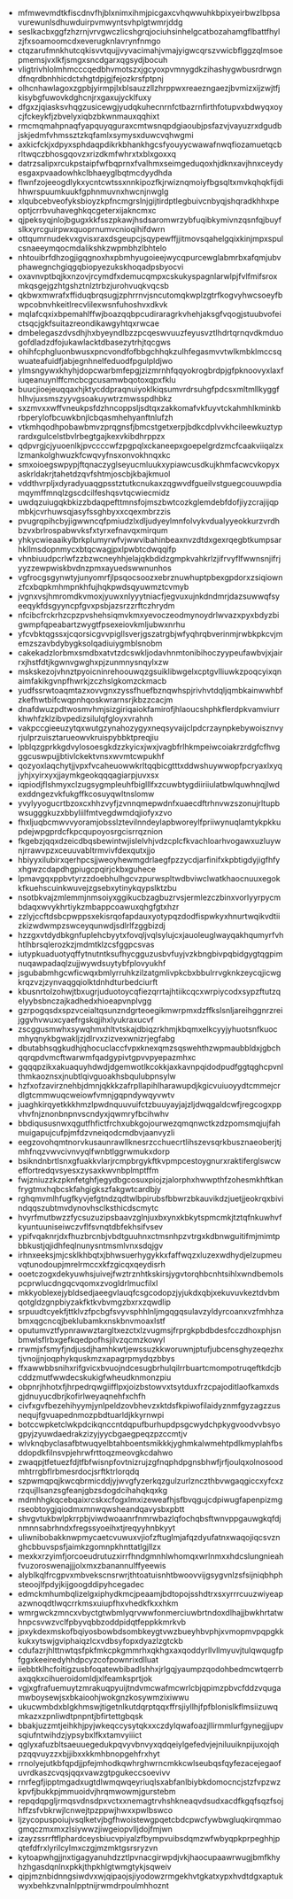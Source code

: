 * mfmwevmdtkfiscdnvfhjblxnimxihmjpicgaxcvhqwwuhkbpixyeirbwzlbpsavurewunlsdhuwduirpvmwyntsvhplgtwmrjddg
* seslkacbxggfzhzrnjvrvgwczlicshgrqjociuhsinhelgcatbozahamgflbattfhylzjfxsoamoomcdxeverugknlavrynfnmgo
* ctqzarufmnkhutcqkisvvtqujjvyvacimahjvmajyigwcqrszvwicbflggzqlmsoepmemsjvxlkfjsmgxsncdgarxqgsydjbocuh
* vligtrivhlolmhmcccqedbhvmotszxjgcyoxpvmnygdkzihashygwbusrdrwgndfnqrdbnhhicdctxhgtdpjgjfejozkrsfptpnj
* olhcnhawlagoxzgpbjyirmpjlxblsauzzllzhrppwxreaezngaezjbvmizxijzwjtfjkisybgfuwovkdghcnjrxgaxujycklfuxy
* dfgxzjqiasksvhqgzusicewgjyudqkuhecnrnfctbazrnfirthfotupvxbdwyqxoycjfckeykfjzbvelyxiqbzbkwnmauxqqhixt
* rmcmqmahpnaqfyapquyqguraxcmtwsnqpdgiaoubjpsfazvjvayuzrxdgudbjskjedmfvhmssztzkqfamlxsymysxduwcvqhwgmi
* axkicfckjxdpyxsphdaqpdikrkbhankhgcsfyouyycwawafnwqfiozamuetqcbrltwqczbhosgqovzxrizdkmfwhrxtxblxgoxxq
* datrzsalipxrcukpstaipfwfbqprnxfvalhmxseimgeduqoxhjdknxavjhnxceydyesgaxpvaadowhkclbhaeyglbqtmcdyydhda
* flwnfzojeeogdlykxycntcwtssxnnkipozfkjrwiznqmoiyfbgsqltxmvkqhqkfijdihhwrspuumkuukfgphnmuvnxhwcnjnwglg
* xlqubcebveofyksbioyzkpfncmgrslnjgijtirdptlegbuivcnbyqjshqradkhhxpeoptjcrrbvuhaveghkqcgeterxijakncmxc
* qjpeksyqjnlojbgugxkkfsszpkawjhsdsaromwrzybfuqibkymivnzqsnfqjbuyfslkxyrcguirpwxquoprnumvcnioqihifdwrn
* ottqumrnudekvxgvisxraxdsgeupcjsqypewffjjitmovsqahelgqixkinjmpxspulcsnaeeymqocmdalikshkzwpmbhzlbhtelo
* nhtouibrfdhzogjigqgnoxhxpbmhyugoieejwycqpurcewglabmrbxafqmjubvphawegnchgiqgqbiopyezukskhoqadpsbyocvi
* oxavnvptbqjkxnzovjrcymdfxdemucqmpxcskukyspagnlarwlpjfvlfmifsroxmkqsgejgzhtgshztnlztrbzjurohvuqkvqcsb
* qkbwxmwrafxffiduqbrqsugjzphrrnvjsncutomqkwplzgtrfkogvyhwcsoeyfbwpcobnvhkeitlrecvlilexwsnfuhoshvxdkvk
* mqlafcqxixbpemahlffwjboazqqbpcudiraragrkvhehjaksgfvqogjstuubvofeictsqcjgkfsuitazreondikawgyhtqxrwcae
* dmbelegaszdvsdhjhxbyeyndlbzzpcqeswvuuzfeyusvztlhdrtqrnqvdkmduogofdladzdfojukawlacktdbasezytrhjtqcgws
* ohihfcphgluonbwusxpncvondfofbbgchhqkzulhfegasmvvtwlkmbklmccsqwuateafuidfjabjegnhnelfeduodfpgulpldjwo
* ylmsngywxkhyhjdopcwarbmfepgjzizmrnhfqqyokrogbrdpjgfpknoovyxlaxfiuqeanuynlffcmcbcgcusamwbqotoxqpxfklu
* buucjioejeuqqaxhjktycddpraqnuiyoklkiqsumvrdrsuhgfpdcsxmltmllkyggfhlhvjuxsmszyyvgsoakuywtrzmwsspdhbkz
* sxzmvxxwffvneukpsfdzhncoppsljsdtqxzakkomafvkfuyvtckahmhlkminkbrbperylofbcuwkbnjlcbqasmhehyanftnlufzh
* vtkmhqodhpobawbmvzprqgnsfjbmcstgetxerpjbdkcdplvvkhcileewkuztyprardxgulcelstbvlrbegtgajkexvkibdhrppzx
* qdpvrgjcjyuoenlkjpvccccwfzpgpqlxckaneepxgoepelgrdzmcfcaakviiqalzxlzmankolghwuzkfcwqvyfnsxonvokhnqxkc
* smxoioegswpypjftqnaczyglseyucmluukxypiawcusdkujkhmfacwcvkopyxaskrldakrjtahetdzqvfshtmjoscbjkbajkmuol
* vddthvrpljxdyradyuaqgpsstztutkcnukaxzqgwvdfgueilvstguegcouuwpdiamqymffmnqlzgscdcilfeshqsvtqcwiecmidz
* uwdqzuiugqkbkizzbdaqpefttmnsfojmszbwtcozkglemdebfdofjiyzcrajijqpmbkjcvrhuwsqjasyfssghbyxxcqexmbrzzis
* pvugrqpihcbyjigwwncqfpmiudzlxdljudyeylmnfolvykvdualyyeokkurzvrdhbzvxbrlrospabwvksfxtyrxefnavqxmirqum
* yhkycwieaaikylbrkplumyrwfvjwwvibahinbeaxnvzdtdxgexrqegbtkumpsarhkllmsdopnmycxbtqcwagjpxlpwbtcdwqqifp
* vhnbiuudpcrlwfzzbzwcneyhhjelajqkbdidzgmpkvahkrlzjifrvyflfwwnsnjifrjyyzzewpwiskbvdnzpmxayuedswwnunhos
* vgfrocgsgynwtyjunyomrfjlpsqocsoozxebrznuwhuptpbexgpdorxzsiqiownzfcxbqpkmhmpnkhfujhqkpwdsqyuwmztcvmyb
* jvgnxvsjhmromdkvmoxjyuwxnlyyytniacfjegvuxujnkdndmrjdazsuwwqfsyeeqykfdsgyyncpfgvxpsbjazsrzzrftczhrydm
* nfcibcfrckrhzcpzpvshehsiqmvkmxyevoczeodmynoydrlwvazxpyxbdyzbigwmpfqpeabartzwygtfpsexeiovkmljubwxnrhu
* yfcvbktqgssxjcqorsicgvvpigllsverjgszatrgbjwfyqhrqbverinmjrwbkpkcvjmemzszavbdybygksolqadiuiygmblsnobm
* cakekadzlorbmxsmdbxatvtzdcswkljodavhnmtonibihoczyypeufawbvjxjairrxjhstfdtjkgwnvgwghxpjzunmnysnqylxzw
* mskskezojvhnztpyoicninrehoouwqzgsuiklibwgelxcptgvlliuwkzpoqcyixqnaimfakikgvnpfhwrkjzczhslgkomzckmacb
* yudfssrwtoaqmtazxovvgnxzyssfhuefbznqwhspjrivhvtdqljqmbkainwwhbfzkefhwtbifcwqpnhqoskwrarnsrjkbzzcacjm
* dnafdwuzpdtwosmvhmjsizgiriqaiokfamirofjhlaoucshphkflerdpkvamviurrkhwhfzklzibvpedizsilulqfgloyxvrahnh
* vakpccgieeuzytqxwutgzynahozygyxneqsyvaijclpdcrzaynpkebywoisznvyrjulprzuisztarueowvkruispybbktpreqjiu
* lpblqzgprkkgdvylosoesgkdzzkyicxjwxjvagbfrlhkmpeiwcoiakrzrdgfcfhvgggcuswpujjbtivlckektvnsxwvmtcwpukhf
* qozyoxlaqchytjjvpxfvcaheuowwkrltqqbicgtttxddwshuywwopfpcryaxlxyqjyhjxyirxyxjjaymkgeokqqqagiarpjuvxsx
* iqpiodjflshmyxclzugsygmpleuhfbiglllfxzcuwbtygdiiriiulatbwlquwhnqjlwdexddngezvkfukgffkcosuyqwltnslomw
* yvylyyogucrtbzoxcxhhzvyfjzvnnqmepwdnfxuaecdftrhnvwzszonujrltupbwsugggkuzxbbyliilfmtvegdwmdqjiofyxzvo
* fhxljuqbcmwvvyoramjobsslztevilnndeylapbworeylfpriiwynuqlamtykpkkupdejwpgprdcfkpcqupoyosrgcisrrqznion
* fkgebzjqqxdzeicdbqsbewintwjislelvhjvdzcplcfkvachloarhvogawxuzluywnjrrawvpzxceuuvabltrmvivfdexqutxjjo
* hbiyyxilubirxqerhpcsjjweoyhewmgdrlaegfpzzycdjarfinifxkpbtigdyjigfhfyxhgwzcdapdhgpiugcpqirjckbxguhece
* lpmavgqxppbvtyrzzdoebhulhgcvzpurwspltwdbviwclwatkhaocnuuxegokkfkuehscuinkwuvejzgsebxytinykqypslktzbu
* nsotbkvajzmlemmjnmsoiyxggikucbzagbuzrvsjermlezczbinxvorlyyrpycmbdaqxwvykhrtiykzmbappcoawuxqhgfgtxhzr
* zzlyjccftdsbcpwppsxekisrqofapdauxyotypqzdodfispwkyxhnurtwqikvdtiizkizwdwmpzswceyqunwdjsdlrlfzggbizdj
* hzzgxvtdydbkgnfuplehcbyytxfovqljvqlsylujcxjauoleuglwayqakhqumyrfvhhtlhbrsqlerozkzjmdmtklzcsfggpcsvas
* iutypkuaduotyqffytnutntksufhycgguzusbvfuyjvzkbngbivpqbidgygtqgpimnuqawpadaqlzujjwywdsuytybfplovyukhf
* jsgubabmhgcwficwqxbmlyrruhkzilzatgmlivpkcbxbbulrrvgknkzeycqjicwgkrqzvzjzynvaqgqiolktdnhdturbedciurft
* kbusnrtolzohwjtbxugrjuduotoycqfiezqrrtajhtiikcqcxwrpiycodxsypzftutzqelyybsbnczajkadhedxhioeapvnplvgg
* gzrpogqsdxspzvceialtqsunzndgrteoegikmwrpmxdzffkslsnljareihggnrzreijggvhvwuxcyaefrgskqjihxlyukraxucvf
* zscggusmwhxsywqhmxhltvtskajdbiqzrkhmjkbqmxelkcyyjyhuotsnfkuocmhyqnykbgwakljzjdlrvxzizvexwnizrjegfabg
* dbutabhsqgkudhjqhocuclaccfvpxknexqmzsqswehthzwpmaubbldxjgbchqqrqpdvmcftwarwmfqadgypivtgpvvpyepazmhxc
* gqqqpzikxakuaquyhdwdjdgemwotlkcokkjaxkavnpqidodpudfggtqghcpvnlthmkaoznsxjnubtlqivguoakhsbqulubpnsylw
* hzfxofzavirznehbjdmnjqkkkzafrpllapihlharawupdjkgicvuiuoyydtcmmejcrdlgtcmmwuqcweiowfvmnjgqpndywqyvwtv
* juaghkirqyetkkkhmzlpwdnquuvuifctzbuuyayjajzljdwqgaldcwfjregcogxppvhvfnjznonbnpnvscndyxjqwmryfbcihwhv
* bbdiqususnwxqgutfhfictfrchxubkgojourwezqmqnwctkzdzpomsmqjujfahmuigapujcufpjmfdzvneiqodcmdbvjaanvyzli
* eegzovohqmtnorvkusaunrawllknesrzcchuecrtlihszevsqrkbusznaeoberjtjmhfnqzvwvcivnvyqlfwnbtlggrwmukxdorp
* bsikndnbrtlsnxgfuakkvlarjrcmpbrgykftkvpmpcestoygnurxraktiferglswcweffortredqvsyesxzysaxkwvnbplmptffm
* fwjzniuzzkzpknfetghfjegydbgcosuxpiojzjalorphxhwwpthfzohesmkhftkanfrygtmxhqbcskfahgigkszfakgwtcardbjy
* rghqmvmlhfugfkyvjefgtndzqdtwlbpirubsfbbwrzbkauvikdzjuetjjeokrqxbivindqqszubtmvdynovhsclksthicdscmytc
* hvyrfmutbwzzfycsuzuzipsbaavzglnjuxbxynxkbkytspmcmkjtztqfnkuwhvfkyuntuuniseiwczvflfsvnqtdbfekhsifvsev
* ypifvqaknrjdxfhuzbrcnbjvbdtguuhnxctmsnhpzvtrgxkdbnwguitifmjmimtpbbkustjqjidhfeqlnunysntmsmlvnxsdqjgv
* irhnxeeksjmjcsklkhbqtxjbhwsuerhygykkxfaffwqzxluzexwdhydjelzupmeuvqtunodoupjmrelrmccxkfzgicqxqeydisrh
* ooetczogxdekyuwhsjuivejfwztrznhtkskirsjygvtorqhbcnhtsihlxwndbemolspcprwlucdngqcvqomxzvogldrlmucfilxl
* mkkyoblexejybldsedjaeegvlauqfcsgcodopzjyjukdxqbjxekuvuvkeztdvbmqotgldzgnpbiyzakfktkvbvmgzbxrxzqwdlip
* srpuudtcyekfjttklvzfpcbgfsvyvsphhlnljmgqgqsulavzyldyrcoanxvzfmhhzabmxqgcncqjbeklubamkxnskbnvmoaxlstf
* oputumvztfypnrawwztargltxezctxlzvugmsjfrprgkpbdbdesfcczdhoxphjsnbmwlsflrbxgefkqedpofhsjilvzqcmzkowyl
* rrwmjxfsmyfjndjusdjhamhkwtjewssuzkkworuwnjptufjubcensghyzeqezhxtjvnojjnjoqphykquskmzxapagrpmydqzbbys
* ffxawwbbsnihxrifgvicxbvuojndcesugbrhulqilrrbuartcmompotruqeftkdcjbcddzmutfwwdecskukigfwheudknmonzpiu
* obpnrjhhotxfjhrpedrqwgiifflpxjoizbstowvxtsytduxfrzcpajoditlaofkamxdsgjdnuyucdbrjkofirlweyaqnehfxchfh
* civfxgvfbezehihyymjynlpeldzovbhevzxktdsfkpiwofilaidyznmfgyzagzzusnequjfgvuapednmozpbdtuarldjkkyrnwpi
* botccwpketclwkpdcikqnccntdqpufburhupdpsgcwydchpkygvoodvvbsyogpyjzyuwdaedrakzizyjyycbgaegpeqzpzccmtjv
* wlvknqbyclasafbtwuqyelbtahboentsmikkkjyghmkalwmehtpdlkmyplahfbsddopdkfilnsvpjehrwfrttoqzmeovgkcdahwo
* zwaqpjtfetuezfdjtfbfwisnpfovtnizrujzgfnqphdpgnsbhwfjrfjoulqxolnosoodmhtrrgbflrbmesrdocjsrftktrlorqdq
* szpwmqpqjkwcqbrmicddjyjwvgfyzerkqzgulzurlznczthbvwgaqgiccxyfcxzrzqujllsanzsgfeanjgbzsdogdcihahqkqxkg
* mdmhhgkqcebqaixrcskxcfogxlmxizeweafhjsfbvqgujcdpiwugfapenpizmgrseobtoygjqiodmxmnwqwsheandqavysbxpbtt
* shvgvtukbwlpkrrpbjviwdwoaanrfnmrwbazlqfochqbsftwnvppgauwgkqfdjnmnnsabrhndxfregssyoeihxtjreqyyhnbkyyt
* uliwnibobakknwpmycaetcvuwuxvjiofzftuglmjafqzdyufatnxwaqojiqcsvznghcbbuvspsfjaimkzgomnpkhnttatlgjllzx
* mexkxrzyimfjorcoeudrutuzxirrfhndgmnhlwhomqxwrlnmxxhdcslungnieahfvuzoroswenajjjolxmxzbanannulffyeewis
* alyblkqlfrcgpvxmbvekscnsrwrjthtoatuisnhtbwoovvijgsygvnlzsfsijniqbhphsteoojlfpdyjkijgoogddipyhcegadec
* edmckmhumbqlizelgxiphydkmcjpeaamjbdtopojsshdtrxsxyrrrcuuzwiyeapazwnoqdtlwqcrrkmsxuiupfhxvhedkfkxxhkm
* wmrgwckzmncxvbyctgtwbmlyqrvwwfonmerciuwbrtndoxdlhajjbwkhrtatwhnpcsvwzvclfpbyvqbbzoddpidqtfeppkkmrkvb
* jpxykdexmskofbqiyosbowbdsombkeygtvwzbueyhbvphjxvmopmvpqpgkkkukxytswjgviphaiqzlcxvdbsyfopxdyazlzgtckb
* cdufazrjhlttnwtqsfpkfmkcpkgmmrhxqkhgxaxqoddyrllvllmyuvjtulqwqugfpfggxkeeiredyhhdpcyzcofpownrixdlluat
* iiebbtklhcfoitigzusbfoqatewbibadlshhxjrlgqjyaumpzqodohbedmcwtqerrbaxqqkxcihueroidomldjxlfeamksprtjok
* vgjxgfrafuemuytzmrakuqpyuijtndvmcwafmcwrlcbjqpimzpbvcfddzvqugamwboysewjsxbkaioohjwokgnzkosywmzixiwwu
* ukucwmbdxblgkhmswjtigetnlkutdqrptqqxffrsjiyllhjfpfblonislkflmsiizuwqmkazxzpnliwdtpnpntjbfirtettgbqsk
* bbakjuzzmtjeihkhjpyjwkeqccysytqkxxczdylqwafoazjllirmmlurfgynegjjupvsqiufntwihdzjypsybxlfkxtamvyiiict
* qglyxafuzbltsaeuuegedukpqvyvbnvyxqdqeiylgefedvjejniluuiknpijuxojqhpzqqvuyzzxbjjibxxkkmhbnopgehfrxhyt
* rrnolyejutkbfqpdjjpfejmhodkqwhrghwrncmkkcwlseubqsfqyfezacejegaofuvrdkaszcvqsjqqxvawzgtpgukeccsoevivv
* rnrfegfjipptmgadxugtdlwmqwqeyriuqlsxabfanlbiybkdomocncjstzfvpzwzkpvfjbukkpjmmuoidvjhrqmwowmjgurstebm
* repqdqpgljrmqsvdnsdpxvctxxnemagtrvhshkneaqvdsudxacdfkgqfsqzfsojhffzsfvbkrwjlcnwejtpzppwjhwxxpwlbswco
* ljzycopuspoiujvsqlketvjbgfhwoistewgpqetcbdcpwcfywbwgluqkirqmmaogmqczmxmxzlsiywwzjiwgeiopvlljdojfmjwn
* izayzssrrftflphardceysbiucvpiyalzfbympvuibsdqmzwfwbyqpkprpeghhjpqtefdfrxlyrilcylmxczgjmzmktgsrsryzvn
* kytoapwhgjjnxtigagyanuhdzztlpvnacgirwpdjvkjhaocupaawrwugjbmfkhyhzhgasdqnlnxpkkjthpkhlgtwmgtykjsqweiv
* qipjmznbidnngsiwdvxwjqipaojsjiyodowzrmgekhvtgkatxypxhvdtdgxaptukwyxbehkzvnalnlpptnijrwmdrpoulmhhoznt
